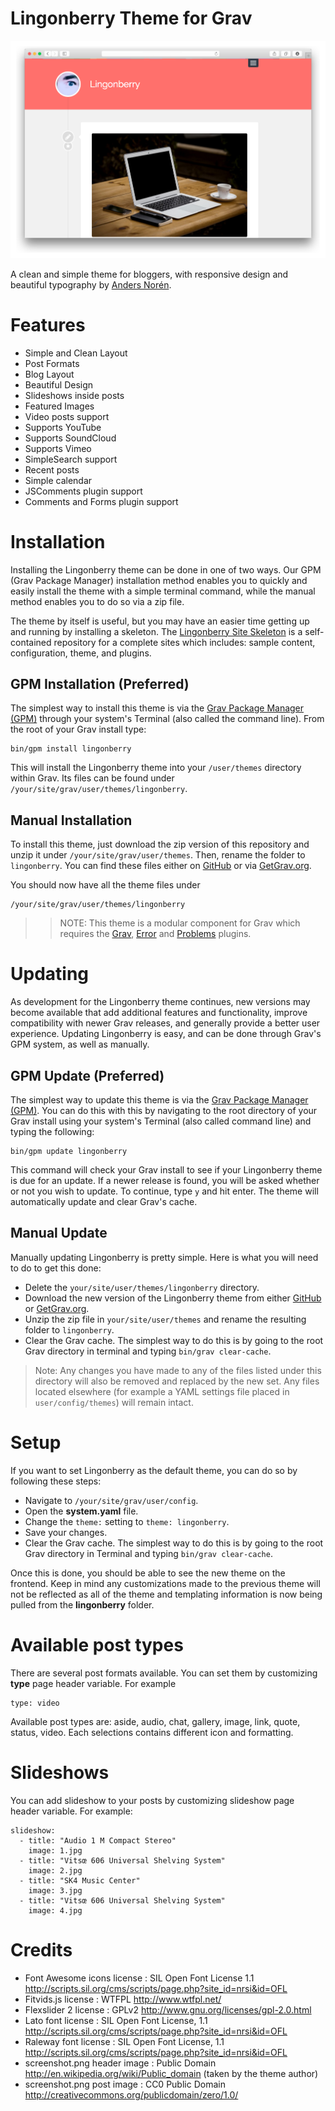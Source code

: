 # Lingonberry Theme for Grav

![Lingonberry](assets/readme_1.png)

A clean and simple theme for bloggers, with responsive design and beautiful typography by [Anders Norén](http://www.andersnoren.se/teman/lingonberry-wordpress-theme/).

# Features

* Simple and Clean Layout
* Post Formats
* Blog Layout
* Beautiful Design
* Slideshows inside posts
* Featured Images
* Video posts support
* Supports YouTube
* Supports SoundCloud
* Supports Vimeo
* SimpleSearch support
* Recent posts
* Simple calendar
* JSComments plugin support
* Comments and Forms plugin support

# Installation

Installing the Lingonberry theme can be done in one of two ways. Our GPM (Grav Package Manager) installation method enables you to quickly and easily install the theme with a simple terminal command, while the manual method enables you to do so via a zip file.

The theme by itself is useful, but you may have an easier time getting up and running by installing a skeleton. The [Lingonberry Site Skeleton](https://github.com/getgrav/grav-skeleton-lingonberry-site) is a self-contained repository for a complete sites which includes: sample content, configuration, theme, and plugins.

## GPM Installation (Preferred)

The simplest way to install this theme is via the [Grav Package Manager (GPM)](http://learn.getgrav.org/advanced/grav-gpm) through your system's Terminal (also called the command line).  From the root of your Grav install type:

    bin/gpm install lingonberry

This will install the Lingonberry theme into your `/user/themes` directory within Grav. Its files can be found under `/your/site/grav/user/themes/lingonberry`.

## Manual Installation

To install this theme, just download the zip version of this repository and unzip it under `/your/site/grav/user/themes`. Then, rename the folder to `lingonberry`. You can find these files either on [GitHub](https://github.com/getgrav/grav-theme-lingonberry) or via [GetGrav.org](http://getgrav.org/downloads/themes).

You should now have all the theme files under

    /your/site/grav/user/themes/lingonberry

>> NOTE: This theme is a modular component for Grav which requires the [Grav](http://github.com/getgrav/grav), [Error](https://github.com/getgrav/grav-plugin-error) and [Problems](https://github.com/getgrav/grav-plugin-problems) plugins.

# Updating

As development for the Lingonberry theme continues, new versions may become available that add additional features and functionality, improve compatibility with newer Grav releases, and generally provide a better user experience. Updating Lingonberry is easy, and can be done through Grav's GPM system, as well as manually.

## GPM Update (Preferred)

The simplest way to update this theme is via the [Grav Package Manager (GPM)](http://learn.getgrav.org/advanced/grav-gpm). You can do this with this by navigating to the root directory of your Grav install using your system's Terminal (also called command line) and typing the following:

    bin/gpm update lingonberry

This command will check your Grav install to see if your Lingonberry theme is due for an update. If a newer release is found, you will be asked whether or not you wish to update. To continue, type `y` and hit enter. The theme will automatically update and clear Grav's cache.

## Manual Update

Manually updating Lingonberry is pretty simple. Here is what you will need to do to get this done:

* Delete the `your/site/user/themes/lingonberry` directory.
* Download the new version of the Lingonberry theme from either [GitHub](https://github.com/getgrav/grav-theme-lingonberry) or [GetGrav.org](http://getgrav.org/downloads/themes).
* Unzip the zip file in `your/site/user/themes` and rename the resulting folder to `lingonberry`.
* Clear the Grav cache. The simplest way to do this is by going to the root Grav directory in terminal and typing `bin/grav clear-cache`.

> Note: Any changes you have made to any of the files listed under this directory will also be removed and replaced by the new set. Any files located elsewhere (for example a YAML settings file placed in `user/config/themes`) will remain intact.

# Setup

If you want to set Lingonberry as the default theme, you can do so by following these steps:

* Navigate to `/your/site/grav/user/config`.
* Open the **system.yaml** file.
* Change the `theme:` setting to `theme: lingonberry`.
* Save your changes.
* Clear the Grav cache. The simplest way to do this is by going to the root Grav directory in Terminal and typing `bin/grav clear-cache`.

Once this is done, you should be able to see the new theme on the frontend. Keep in mind any customizations made to the previous theme will not be reflected as all of the theme and templating information is now being pulled from the **lingonberry** folder.

# Available post types

There are several post formats available. You can set them by customizing **type** page header variable. For example
```
type: video
```
Available post types are: aside, audio, chat, gallery, image, link, quote, status, video. Each selections contains different icon and formatting.

# Slideshows

You can add slideshow to your posts by customizing slideshow page header variable. For example:

```
slideshow:
  - title: "Audio 1 M Compact Stereo"
    image: 1.jpg
  - title: "Vitsœ 606 Universal Shelving System"
    image: 2.jpg
  - title: "SK4 Music Center"
    image: 3.jpg
  - title: "Vitsœ 606 Universal Shelving System"
    image: 4.jpg
```

# Credits

* Font Awesome icons license : SIL Open Font License 1.1 http://scripts.sil.org/cms/scripts/page.php?site_id=nrsi&id=OFL
* Fitvids.js license : WTFPL http://www.wtfpl.net/
* Flexslider 2 license : GPLv2 http://www.gnu.org/licenses/gpl-2.0.html
* Lato font license : SIL Open Font License, 1.1 http://scripts.sil.org/cms/scripts/page.php?site_id=nrsi&id=OFL
* Raleway font license : SIL Open Font License, 1.1 http://scripts.sil.org/cms/scripts/page.php?site_id=nrsi&id=OFL
* screenshot.png header image : Public Domain http://en.wikipedia.org/wiki/Public_domain (taken by the theme author)
* screenshot.png post image : CC0 Public Domain http://creativecommons.org/publicdomain/zero/1.0/

